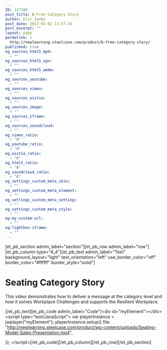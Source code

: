 ```yaml
---
ID: 117100
post_title: B-Free Category Story
author: Eric Zanke
post_date: 2017-02-02 13:57:34
post_excerpt: ""
layout: page
permalink: >
  http://newlearning.steelcase.com/product/b-free-category-story/
published: true
eg_sources_html5_mp4:
  - ""
eg_sources_html5_ogv:
  - ""
eg_sources_html5_webm:
  - ""
eg_sources_youtube:
  - ""
eg_sources_vimeo:
  - ""
eg_sources_wistia:
  - ""
eg_sources_image:
  - ""
eg_sources_iframe:
  - ""
eg_sources_soundcloud:
  - ""
eg_vimeo_ratio:
  - "0"
eg_youtube_ratio:
  - "0"
eg_wistia_ratio:
  - "0"
eg_html5_ratio:
  - "0"
eg_soundcloud_ratio:
  - "0"
eg_settings_custom_meta_skin:
  - ""
eg_settings_custom_meta_element:
  - ""
eg_settings_custom_meta_setting:
  - ""
eg_settings_custom_meta_style:
  - ""
eg-my-custom-url:
  - ""
eg-lightbox-iframe:
  - ""
---
```

[et_pb_section admin_label="section"][et_pb_row admin_label="row"][et_pb_column type="4_4"][et_pb_text admin_label="Text" background_layout="light" text_orientation="left" use_border_color="off" border_color="#ffffff" border_style="solid"]

<h1>Seating Category Story</h1>
This video demonstrates how to deliver a message at the category level and how it solves Workplace Challenges and supports the Resilient Workplace.

[/et_pb_text][et_pb_code admin_label="Code"]&lt;div id=&quot;myElement&quot;&gt;&lt;/div&gt;
&lt;script type=&quot;text/JavaScript&quot;&gt;
var playerInstance = jwplayer(&quot;myElement&quot;);
playerInstance.setup({
    file: &quot;http://newlearning.steelcase.com/product/wp-content/uploads/Seating-Model-Sales-Presentation.mp4&quot;,
    
});
&lt;/script&gt;[/et_pb_code][/et_pb_column][/et_pb_row][/et_pb_section]